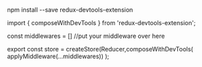 
npm install --save redux-devtools-extension

import { composeWithDevTools } from 'redux-devtools-extension';

const middlewares = [] //put your middleware over here

export const store = createStore(Reducer,composeWithDevTools(
    applyMiddleware(...middlewares))
);